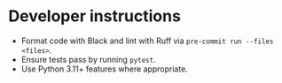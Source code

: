 # Developer instructions

- Format code with Black and lint with Ruff via `pre-commit run --files <files>`.
- Ensure tests pass by running `pytest`.
- Use Python 3.11+ features where appropriate.
